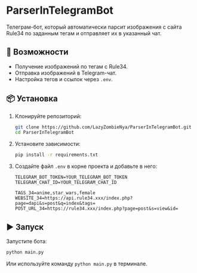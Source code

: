 # ParserInTelegramBot

Телеграм-бот, который автоматически парсит изображения с сайта Rule34 по заданным тегам и отправляет их в указанный чат.

## 🚀 Возможности

- Получение изображений по тегам с Rule34.
- Отправка изображений в Telegram-чат.
- Настройка тегов и ссылок через `.env`.

## 📦 Установка

1. Клонируйте репозиторий:

   ```bash
   git clone https://github.com/LazyZombieNya/ParserInTelegramBot.git
   cd ParserInTelegramBot
   ```

2. Установите зависимости:

   ```bash
   pip install -r requirements.txt
   ```

3. Создайте файл `.env` в корне проекта и добавьте в него:

   ```env
   TELEGRAM_BOT_TOKEN=YOUR_TELEGRAM_BOT_TOKEN
   TELEGRAM_CHAT_ID=YOUR_TELEGRAM_CHAT_ID

   TAGS_34=anime,star_wars,female
   WEBSITE_34=https://api.rule34.xxx/index.php?page=dapi&s=post&q=index&tags=
   POST_URL_34=https://rule34.xxx/index.php?page=post&s=view&id=
   ```

## ▶️ Запуск

Запустите бота:

```bash
python main.py
```

Или используйте команду `python main.py` в терминале.
